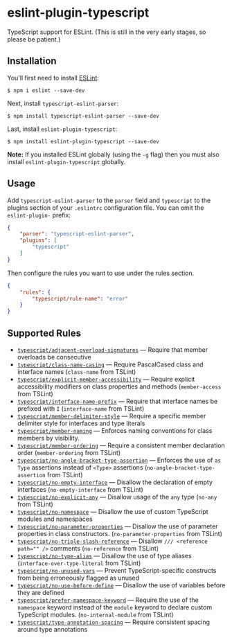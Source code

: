 # eslint-plugin-typescript

TypeScript support for ESLint. (This is still in the very early stages, so please be patient.)

## Installation

You'll first need to install [ESLint](http://eslint.org):

```
$ npm i eslint --save-dev
```

Next, install `typescript-eslint-parser`:

```
$ npm install typescript-eslint-parser --save-dev
```

Last, install `eslint-plugin-typescript`:

```
$ npm install eslint-plugin-typescript --save-dev
```

**Note:** If you installed ESLint globally (using the `-g` flag) then you must also install `eslint-plugin-typescript` globally.

## Usage

Add `typescript-eslint-parser` to the `parser` field and `typescript` to the plugins section of your `.eslintrc` configuration file. You can omit the `eslint-plugin-` prefix:

```json
{
    "parser": "typescript-eslint-parser",
    "plugins": [
        "typescript"
    ]
}
```

Then configure the rules you want to use under the rules section.

```json
{
    "rules": {
        "typescript/rule-name": "error"
    }
}
```

## Supported Rules

<!-- Please run `npm run docs` to update this section -->
<!-- begin rule list -->
* [`typescript/adjacent-overload-signatures`](./docs/rules/adjacent-overload-signatures.md) — Require that member overloads be consecutive
* [`typescript/class-name-casing`](./docs/rules/class-name-casing.md) — Require PascalCased class and interface names (`class-name` from TSLint)
* [`typescript/explicit-member-accessibility`](./docs/rules/explicit-member-accessibility.md) — Require explicit accessibility modifiers on class properties and methods (`member-access` from TSLint)
* [`typescript/interface-name-prefix`](./docs/rules/interface-name-prefix.md) — Require that interface names be prefixed with `I` (`interface-name` from TSLint)
* [`typescript/member-delimiter-style`](./docs/rules/member-delimiter-style.md) — Require a specific member delimiter style for interfaces and type literals
* [`typescript/member-naming`](./docs/rules/member-naming.md) — Enforces naming conventions for class members by visibility.
* [`typescript/member-ordering`](./docs/rules/member-ordering.md) — Require a consistent member declaration order (`member-ordering` from TSLint)
* [`typescript/no-angle-bracket-type-assertion`](./docs/rules/no-angle-bracket-type-assertion.md) — Enforces the use of `as Type` assertions instead of `<Type>` assertions (`no-angle-bracket-type-assertion` from TSLint)
* [`typescript/no-empty-interface`](./docs/rules/no-empty-interface.md) — Disallow the declaration of empty interfaces (`no-empty-interface` from TSLint)
* [`typescript/no-explicit-any`](./docs/rules/no-explicit-any.md) — Disallow usage of the `any` type (`no-any` from TSLint)
* [`typescript/no-namespace`](./docs/rules/no-namespace.md) — Disallow the use of custom TypeScript modules and namespaces
* [`typescript/no-parameter-properties`](./docs/rules/no-parameter-properties.md) — Disallow the use of parameter properties in class constructors. (`no-parameter-properties` from TSLint)
* [`typescript/no-triple-slash-reference`](./docs/rules/no-triple-slash-reference.md) — Disallow `/// <reference path="" />` comments (`no-reference` from TSLint)
* [`typescript/no-type-alias`](./docs/rules/no-type-alias.md) — Disallow the use of type aliases (`interface-over-type-literal` from TSLint)
* [`typescript/no-unused-vars`](./docs/rules/no-unused-vars.md) — Prevent TypeScript-specific constructs from being erroneously flagged as unused
* [`typescript/no-use-before-define`](./docs/rules/no-use-before-define.md) — Disallow the use of variables before they are defined
* [`typescript/prefer-namespace-keyword`](./docs/rules/prefer-namespace-keyword.md) — Require the use of the `namespace` keyword instead of the `module` keyword to declare custom TypeScript modules. (`no-internal-module` from TSLint)
* [`typescript/type-annotation-spacing`](./docs/rules/type-annotation-spacing.md) — Require consistent spacing around type annotations
<!-- end rule list -->
